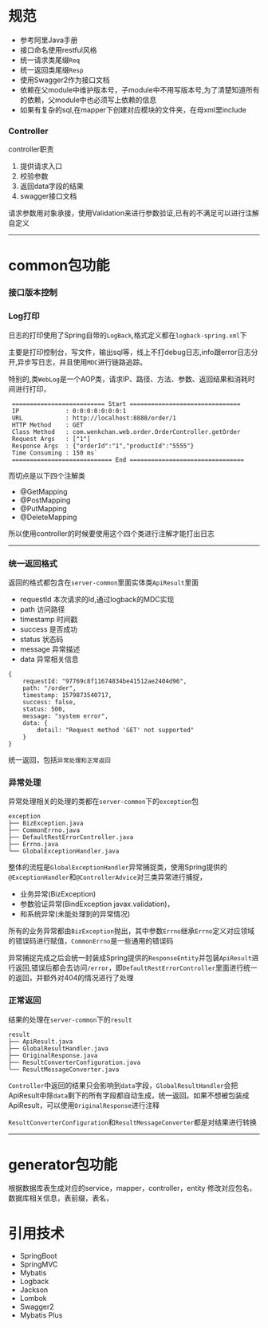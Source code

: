 # 规范
- 参考阿里Java手册 
- 接口命名使用restful风格
- 统一请求类尾缀`Req`
- 统一返回类尾缀`Resp`
- 使用Swagger2作为接口文档
- 依赖在父module中维护版本号，子module中不用写版本号,为了清楚知道所有的依赖，父module中也必须写上依赖的信息
- 如果有复杂的sql,在mapper下创建对应模块的文件夹，在母xml里include

### Controller
controller职责

1. 提供请求入口
2. 校验参数
3. 返回data字段的结果
4. swagger接口文档


请求参数用对象承接，使用Validation来进行参数验证,已有的不满足可以进行注解自定义

---


# common包功能
### 接口版本控制

### Log打印

日志的打印使用了Spring自带的`LogBack`,格式定义都在`logback-spring.xml`下

主要是打印控制台，写文件，输出sql等，线上不打debug日志,info跟error日志分开,异步写日志，并且使用`MDC`进行链路追踪。

特别的,类`WebLog`是一个AOP类，请求IP、路径、方法、参数、返回结果和消耗时间进行打印，
```
 ========================== Start ===============================
 IP             : 0:0:0:0:0:0:0:1
 URL            : http://localhost:8888/order/1
 HTTP Method    : GET
 Class Method   : com.wenkchan.web.order.OrderController.getOrder
 Request Args   : ["1"]
 Response Args  : {"orderId":"1","productId":"5555"}
 Time Consuming : 150 ms`
 ============================ End ================================
```
而切点是以下四个注解类

- @GetMapping
- @PostMapping
- @PutMapping 
- @DeleteMapping

所以使用controller的时候要使用这个四个类进行注解才能打出日志


---

### 统一返回格式
返回的格式都包含在`server-common`里面实体类`ApiResult`里面

- requestId 本次请求的Id,通过logback的MDC实现
- path 访问路径
- timestamp 时间戳
- success 是否成功
- status 状态码
- message 异常描述
- data 异常相关信息

```
{
    requestId: "97769c8f11674834be41512ae2404d96",
    path: "/order",
    timestamp: 1579873540717,
    success: false,
    status: 500,
    message: "system error",
    data: {
        detail: "Request method 'GET' not supported"
    }
}
```

统一返回，包括`异常处理和正常返回`

### 异常处理
异常处理相关的处理的类都在`server-common`下的`exception`包

```
exception
├── BizException.java 
├── CommonErrno.java
├── DefaultRestErrorController.java
├── Errno.java
└── GlobalExceptionHandler.java
```

整体的流程是`GlobalExceptionHandler`异常捕捉类，使用Spring提供的`@ExceptionHandler`和`@ControllerAdvice`对三类异常进行捕捉，
- 业务异常(BizException)
- 参数验证异常(BindException javax.validation)，
- 和系统异常(未能处理到的异常情况)

所有的业务异常都由`BizException`抛出，其中参数`Errno`继承`Errno`定义对应领域的错误码进行赋值，`CommonErrno`是一些通用的错误码

异常捕捉完成之后会统一封装成Spring提供的`ResponseEntity`并包装`ApiResult`进行返回,错误后都会去访问`/error`，即`DefaultRestErrorController`里面进行统一的返回，并额外对404的情况进行了处理



### 正常返回
结果的处理在`server-common`下的`result`

```
result
├── ApiResult.java
├── GlobalResultHandler.java
├── OriginalResponse.java
├── ResultConverterConfiguration.java
└── ResultMessageConverter.java

```
`Controller`中返回的结果只会影响到`data`字段，`GlobalResultHandler`会把ApiResult中除`data`剩下的所有字段都自动生成，统一返回。如果不想被包装成ApiResult，可以使用`OriginalResponse`进行注释

`ResultConverterConfiguration`和`ResultMessageConverter`都是对结果进行转换

---

# generator包功能
根据数据库表生成对应的service，mapper，controller，entity
修改对应包名，数据库相关信息，表前缀，表名，


# 引用技术
- SpringBoot
- SpringMVC
- Mybatis
- Logback
- Jackson
- Lombok
- Swagger2
- Mybatis Plus